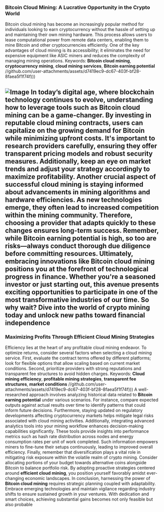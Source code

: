 ### Bitcoin Cloud Mining: A Lucrative Opportunity in the Crypto World
Bitcoin cloud mining has become an increasingly popular method for individuals looking to earn cryptocurrency without the hassle of setting up and maintaining their own mining hardware. This process allows users to lease computational power from remote data centers, enabling them to mine Bitcoin and other cryptocurrencies efficiently. One of the key advantages of cloud mining is its accessibility; it eliminates the need for expensive equipment like ASIC miners and reduces the complexity of managing mining operations.
Keywords: **Bitcoin cloud mining**, **cryptocurrency mining**, **cloud mining services**, **Bitcoin earning potential**
 //github.com/user-attachments/assets/d7419ec9-dc67-403f-bf28-8faea5f1f74f)))

![Image](https://github.com/user-attachments/assets/d7419ec9-dc67-403f-bf28-8faea5f1f74f)
In today’s digital age, where blockchain technology continues to evolve, understanding how to leverage tools such as **Bitcoin cloud mining** can be a game-changer. By investing in reputable cloud mining contracts, users can capitalize on the growing demand for Bitcoin while minimizing upfront costs. It's important to research providers carefully, ensuring they offer transparent pricing models and robust security measures. Additionally, keep an eye on market trends and adjust your strategy accordingly to maximize profitability.
Another crucial aspect of successful cloud mining is staying informed about advancements in mining algorithms and hardware efficiencies. As new technologies emerge, they often lead to increased competition within the mining community. Therefore, choosing a provider that adapts quickly to these changes ensures long-term success. Remember, while **Bitcoin earning potential** is high, so too are risks—always conduct thorough due diligence before committing resources.
Ultimately, embracing innovations like **Bitcoin cloud mining** positions you at the forefront of technological progress in finance. Whether you're a seasoned investor or just starting out, this avenue presents exciting opportunities to participate in one of the most transformative industries of our time. So why wait? Dive into the world of crypto mining today and unlock new paths toward financial independence
---
### Maximizing Profits Through Efficient Cloud Mining Strategies
Efficiency lies at the heart of any profitable cloud mining endeavor. To optimize returns, consider several factors when selecting a cloud mining service. First, evaluate the contract terms offered by different platforms; look for flexible options that allow scaling based on current market conditions. Second, prioritize providers with strong reputations and transparent fee structures to avoid hidden charges.
Keywords: **Cloud mining efficiency**, **profitable mining strategies**, **transparent fee structures**, **market conditions**
 //github.com/user-attachments/assets/d7419ec9-dc67-403f-bf28-8faea5f1f74f)))
A well-researched approach involves analyzing historical data related to **Bitcoin earning potential** under various scenarios. For instance, compare expected outputs against actual results over time to identify patterns that could inform future decisions. Furthermore, staying updated on regulatory developments affecting cryptocurrency markets helps mitigate legal risks associated with cloud mining activities.
Additionally, integrating advanced analytics tools into your mining workflow enhances decision-making capabilities significantly. These tools provide insights into performance metrics such as hash rate distribution across nodes and energy consumption rates per unit of work completed. Such information empowers miners to fine-tune their setups continuously, leading to improved overall efficiency.
Finally, remember that diversification plays a vital role in mitigating risk exposure within the volatile realm of crypto mining. Consider allocating portions of your budget towards alternative coins alongside Bitcoin to balance portfolio risk. By adopting proactive strategies centered around **efficient cloud mining**, you position yourself favorably amidst ever-changing economic landscapes.
In conclusion, harnessing the power of **Bitcoin cloud mining** requires strategic planning coupled with adaptability. Embrace emerging technologies and maintain vigilance regarding industry shifts to ensure sustained growth in your ventures. With dedication and smart choices, achieving substantial gains becomes not only feasible but also probable
